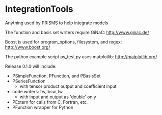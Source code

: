 IntegrationTools
================

Anything used by PRISMS to help integrate models

The function and basis set writers require GiNaC: http://www.ginac.de/

Boost is used for program_options, filesystem, and regex: http://www.boost.org/

The python example script py_test.py uses matplotlib: http://matplotlib.org/

Release 0.1.0 will include:
- PSimpleFunction, PFunction, and PBasisSet
- PSeriesFunction
    - with tensor product output and coefficient input
- code writers: fw, bsw, lw
    - with input and output as 'double' only
- PExtern for calls from C, Fortran, etc.
- PFunction wrapper for Python

